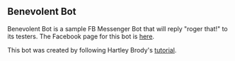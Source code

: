## Benevolent Bot

Benevolent Bot is a sample FB Messenger Bot that will reply "roger that!" to its testers. The Facebook page
for this bot is [here](https://www.facebook.com/benevolentbot/).

This bot was created by following Hartley Brody's [tutorial](https://blog.hartleybrody.com/fb-messenger-bot/).